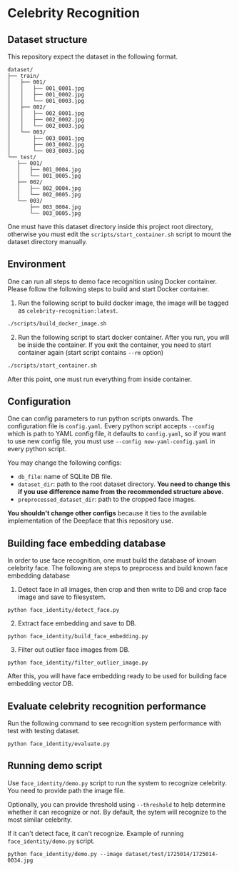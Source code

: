# Celebrity Recognition

## Dataset structure
This repository expect the dataset in the following format.
```
dataset/
├── train/
│   ├── 001/
│   │   ├── 001_0001.jpg
│   │   ├── 001_0002.jpg
│   │   └── 001_0003.jpg
│   ├── 002/
│   │   ├── 002_0001.jpg
│   │   ├── 002_0002.jpg
│   │   └── 002_0003.jpg
│   └── 003/
│       ├── 003_0001.jpg
│       ├── 003_0002.jpg
│       └── 003_0003.jpg
└── test/
   ├── 001/
   │   ├── 001_0004.jpg
   │   └── 001_0005.jpg
   ├── 002/
   │   ├── 002_0004.jpg
   │   └── 002_0005.jpg
   └── 003/
       ├── 003_0004.jpg
       └── 003_0005.jpg
```
One must have this dataset directory inside this project root directory, otherwise you must edit the `scripts/start_container.sh` script to mount the dataset directory manually.

## Environment
One can run all steps to demo face recognition using Docker container. Please follow the following steps to build and start Docker container.
1. Run the following script to build docker image, the image will be tagged as `celebrity-recognition:latest`.
```bash
./scripts/build_docker_image.sh
```
2. Run the following script to start docker container. After you run, you will be inside the container. If you exit the container, you need to start container again (start script contains `--rm` option)
```bash
./scripts/start_container.sh
```
After this point, one must run everything from inside container.

## Configuration
One can config parameters to run python scripts onwards. The configuration file is `config.yaml`. Every python script accepts `--config` which is path to YAML config file, it defaults to `config.yaml`, so if you want to use new config file, you must use `--config new-yaml-config.yaml` in every python script.

You may change the following configs:
- `db_file`: name of SQLite DB file.
- `dataset_dir`: path to the root dataset directory. **You need to change this if you use difference name from the recommended structure above.**
- `preprocessed_dataset_dir`: path to the cropped face images.

**You shouldn't change other configs** because it ties to the available implementation of the Deepface that this repository use.

## Building face embedding database
In order to use face recognition, one must build the database of known celebrity face. The following are steps to preprocess and build known face embedding database
1. Detect face in all images, then crop and then write to DB and crop face image and save to filesystem.
```
python face_identity/detect_face.py
```
2. Extract face embedding and save to DB.
```
python face_identity/build_face_embedding.py
```
3. Filter out outlier face images from DB.
```
python face_identity/filter_outlier_image.py
```

After this, you will have face embedding ready to be used for building face embedding vector DB.

## Evaluate celebrity recognition performance
Run the following command to see recognition system performance with test with testing dataset.
```
python face_identity/evaluate.py
```

## Running demo script
Use `face_identity/demo.py` script to run the system to recognize celebrity. You need to provide path the image file.

Optionally, you can provide threshold using `--threshold` to help determine whether it can recognize or not. By default, the sytem will recognize to the most similar celebrity.

If it can't detect face, it can't recognize. Example of running `face_identity/demo.py` script.
```
python face_identity/demo.py --image dataset/test/1725014/1725014-0034.jpg
```
